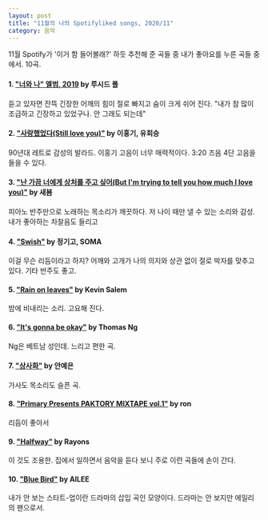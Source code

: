```yaml
---
layout: post
title: "11월의 나의 Spotifyliked songs, 2020/11"
category: 음악
---
```


11월 Spotify가 '이거 함 들어볼래?' 하듯 추천해 준 곡들 중 내가 좋아요를 누른 곡들 중에서. 10곡. 

#### 1. ["너와 나" 엘범, 2019](https://open.spotify.com/album/7BPylL6SmONXzr1ueHNAMv?si=NeJiMfBzSc6EL5yrVA6UNw) by 루시드 폴

듣고 있자면 잔뜩 긴장한 어깨의 힘이 절로 빠지고 숨이 크게 쉬어 진다. "내가 참 많이 조급하고 긴장하고 있었구나. 안 그래도 되는데" 

#### 2. ["사랑했었다(Still love you)"](https://open.spotify.com/track/0ih4PcU40uucAVEbD2486u?si=0g9sDavgQKilKjvoX9mD4Q) by 이홍기, 유회승

90년대 레트로 감성의 발라드. 이홍기 고음이 너무 매력적이다. 3:20 즈음 4단 고음을 들을 수 있다.

#### 3. ["난 가끔 너에게 상처를 주고 싶어(But I'm trying to tell you how much I love you)"](https://open.spotify.com/track/5IrBZBSF6vGySrvA3iM7Jx?si=dXRBqq1zS5Sup25jbwmp0Q) by 새봄

피아노 반주만으로 노래하는 목소리가 깨끗하다. 저 나이 때만 낼 수 있는 소리와 감성. 내가 좋아하는 차찰음도 들리고

#### 4. ["Swish"](https://open.spotify.com/track/0DPufmYLAbemazTAwxFAiX?si=UF5RVrjzTkqLt63-c6t2_g) by 정기고, SOMA

이걸 무슨 리듬이라고 하지? 어깨와 고개가 나의 의지와 상관 없이 절로 박자를 맞추고 있다. 기타 반주도 좋고.

#### 5. ["Rain on leaves"](https://open.spotify.com/track/3QzB61M0nlb4EJ6nbRh6Vz?si=X9SyRvMMRkaXHaag8HJ_wA) by Kevin Salem

밤에 비내리는 소리. 고요해 진다.

#### 6. ["It's gonna be okay"](https://open.spotify.com/track/5lmKUKNnafOS4GU3X78s6c?si=t57EPklYTE2OzqbZCzMc7Q) by Thomas Ng

Ng은 베트남 성인데. 느리고 편한 곡.

#### 7. ["상사화"](https://open.spotify.com/track/0iiW3PKoIVlOmn6NDrvtFs?si=FnmBuDddSCCe6qoFxpSwRQ) by 안예은

가사도 목소리도 슬픈 곡.

#### 8. ["Primary Presents PAKTORY MIXTAPE vol.1"](https://open.spotify.com/track/4v5JaMsO6UyGzvwVsMoxlj?si=NUlERMgHQ3um1D67_1P_2A) by ron

리듬이 좋아서

#### 9. ["Halfway"](https://open.spotify.com/track/0wwu70ut6ZbOtqgNer0oyT?si=x9Eb1XA1RmeVYXsENDY-cw) by Rayons

이 것도 조용한. 집에서 일하면서 음악을 듣다 보니 주로 이런 곡들에 손이 간다.

#### 10. ["Blue Bird"](https://open.spotify.com/track/13IuATTOvkbexVRNuiXeVc?si=PycntrykShC6IudtEwgUQw) by AILEE

내가 안 보는 스타트-업이란 드라마의 삽입 곡인 모양이다. 드라마는 안 보지만 에일리의 팬으로서.


